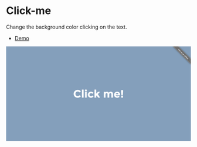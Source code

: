 # Click-me
Change the background color clicking on the text.

- [Demo](https://12afaelpereira.github.io/Click-me/)


![alt tag](https://raw.githubusercontent.com/12afaelPereira/Click-me/master/img/click.png)
